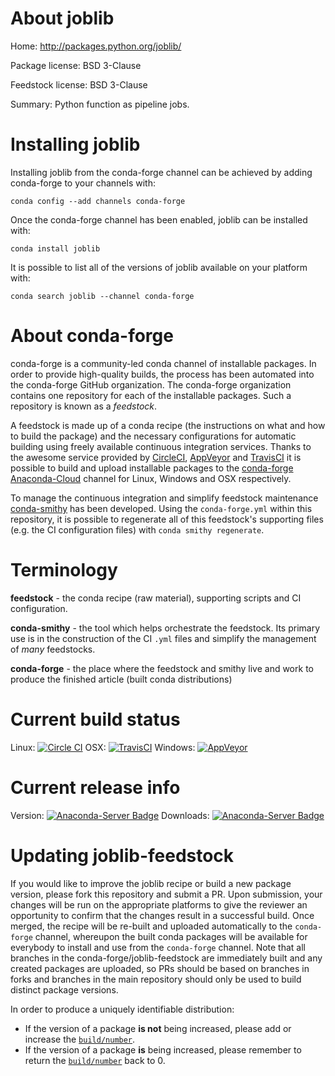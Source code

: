 About joblib
============

Home: http://packages.python.org/joblib/

Package license: BSD 3-Clause

Feedstock license: BSD 3-Clause

Summary: Python function as pipeline jobs.



Installing joblib
=================

Installing joblib from the conda-forge channel can be achieved by adding conda-forge to your channels with:

```
conda config --add channels conda-forge
```

Once the conda-forge channel has been enabled, joblib can be installed with:

```
conda install joblib
```

It is possible to list all of the versions of joblib available on your platform with:

```
conda search joblib --channel conda-forge
```


About conda-forge
=================

conda-forge is a community-led conda channel of installable packages.
In order to provide high-quality builds, the process has been automated into the
conda-forge GitHub organization. The conda-forge organization contains one repository
for each of the installable packages. Such a repository is known as a *feedstock*.

A feedstock is made up of a conda recipe (the instructions on what and how to build
the package) and the necessary configurations for automatic building using freely
available continuous integration services. Thanks to the awesome service provided by
[CircleCI](https://circleci.com/), [AppVeyor](http://www.appveyor.com/)
and [TravisCI](https://travis-ci.org/) it is possible to build and upload installable
packages to the [conda-forge](https://anaconda.org/conda-forge)
[Anaconda-Cloud](http://docs.anaconda.org/) channel for Linux, Windows and OSX respectively.

To manage the continuous integration and simplify feedstock maintenance
[conda-smithy](http://github.com/conda-forge/conda-smithy) has been developed.
Using the ``conda-forge.yml`` within this repository, it is possible to regenerate all of
this feedstock's supporting files (e.g. the CI configuration files) with ``conda smithy regenerate``.


Terminology
===========

**feedstock** - the conda recipe (raw material), supporting scripts and CI configuration.

**conda-smithy** - the tool which helps orchestrate the feedstock.
                   Its primary use is in the construction of the CI ``.yml`` files
                   and simplify the management of *many* feedstocks.

**conda-forge** - the place where the feedstock and smithy live and work to
                  produce the finished article (built conda distributions)

Current build status
====================

Linux: [![Circle CI](https://circleci.com/gh/conda-forge/joblib-feedstock.svg?style=shield)](https://circleci.com/gh/conda-forge/joblib-feedstock)
OSX: [![TravisCI](https://travis-ci.org/conda-forge/joblib-feedstock.svg?branch=master)](https://travis-ci.org/conda-forge/joblib-feedstock)
Windows: [![AppVeyor](https://ci.appveyor.com/api/projects/status/github/conda-forge/joblib-feedstock?svg=True)](https://ci.appveyor.com/project/conda-forge/joblib-feedstock/branch/master)

Current release info
====================
Version: [![Anaconda-Server Badge](https://anaconda.org/conda-forge/joblib/badges/version.svg)](https://anaconda.org/conda-forge/joblib)
Downloads: [![Anaconda-Server Badge](https://anaconda.org/conda-forge/joblib/badges/downloads.svg)](https://anaconda.org/conda-forge/joblib)


Updating joblib-feedstock
=========================

If you would like to improve the joblib recipe or build a new
package version, please fork this repository and submit a PR. Upon submission,
your changes will be run on the appropriate platforms to give the reviewer an
opportunity to confirm that the changes result in a successful build. Once
merged, the recipe will be re-built and uploaded automatically to the
`conda-forge` channel, whereupon the built conda packages will be available for
everybody to install and use from the `conda-forge` channel.
Note that all branches in the conda-forge/joblib-feedstock are
immediately built and any created packages are uploaded, so PRs should be based
on branches in forks and branches in the main repository should only be used to
build distinct package versions.

In order to produce a uniquely identifiable distribution:
 * If the version of a package **is not** being increased, please add or increase
   the [``build/number``](http://conda.pydata.org/docs/building/meta-yaml.html#build-number-and-string).
 * If the version of a package **is** being increased, please remember to return
   the [``build/number``](http://conda.pydata.org/docs/building/meta-yaml.html#build-number-and-string)
   back to 0.
